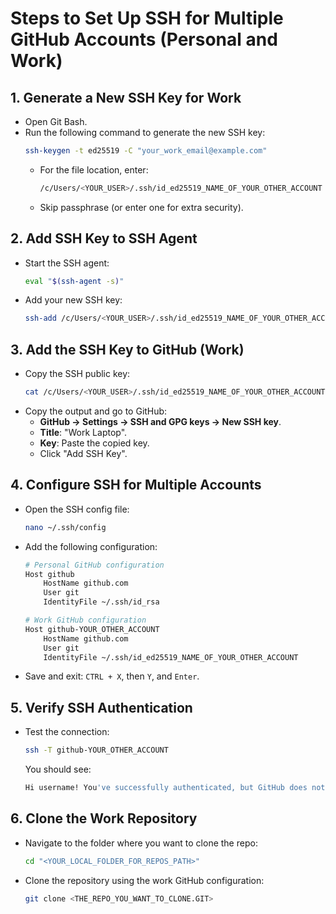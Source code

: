 # Steps to Set Up SSH for Multiple GitHub Accounts (Personal and Work)

## 1. **Generate a New SSH Key for Work**

- Open Git Bash.
- Run the following command to generate the new SSH key:
  ```bash
  ssh-keygen -t ed25519 -C "your_work_email@example.com"
  ```
  - For the file location, enter:  
    ```bash
    /c/Users/<YOUR_USER>/.ssh/id_ed25519_NAME_OF_YOUR_OTHER_ACCOUNT
    ```
  - Skip passphrase (or enter one for extra security).

## 2. **Add SSH Key to SSH Agent**

- Start the SSH agent:
  ```bash
  eval "$(ssh-agent -s)"
  ```
- Add your new SSH key:
  ```bash
  ssh-add /c/Users/<YOUR_USER>/.ssh/id_ed25519_NAME_OF_YOUR_OTHER_ACCOUNT
  ```

## 3. **Add the SSH Key to GitHub (Work)**

- Copy the SSH public key:
  ```bash
  cat /c/Users/<YOUR_USER>/.ssh/id_ed25519_NAME_OF_YOUR_OTHER_ACCOUNT
  ```
- Copy the output and go to GitHub:
  - **GitHub → Settings → SSH and GPG keys → New SSH key**.
  - **Title**: "Work Laptop".
  - **Key**: Paste the copied key.
  - Click "Add SSH Key".

## 4. **Configure SSH for Multiple Accounts**

- Open the SSH config file:
  ```bash
  nano ~/.ssh/config
  ```
- Add the following configuration:
  ```bash
  # Personal GitHub configuration
  Host github
      HostName github.com
      User git
      IdentityFile ~/.ssh/id_rsa

  # Work GitHub configuration
  Host github-YOUR_OTHER_ACCOUNT
      HostName github.com
      User git
      IdentityFile ~/.ssh/id_ed25519_NAME_OF_YOUR_OTHER_ACCOUNT
  ```
- Save and exit: `CTRL + X`, then `Y`, and `Enter`.

## 5. **Verify SSH Authentication**

- Test the connection:
  ```bash
  ssh -T github-YOUR_OTHER_ACCOUNT
  ```
  You should see:
  ```bash
  Hi username! You've successfully authenticated, but GitHub does not provide shell access.
  ```

## 6. **Clone the Work Repository**

- Navigate to the folder where you want to clone the repo:
  ```bash
  cd "<YOUR_LOCAL_FOLDER_FOR_REPOS_PATH>"
  ```
- Clone the repository using the work GitHub configuration:
  ```bash
  git clone <THE_REPO_YOU_WANT_TO_CLONE.GIT>
  ```